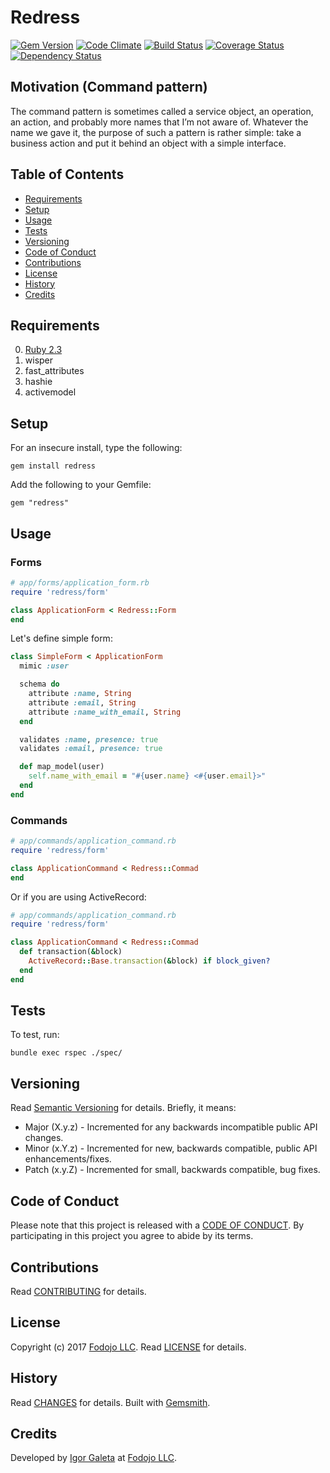 # Redress

[![Gem Version](https://badge.fury.io/rb/redress.svg)](http://badge.fury.io/rb/redress)
[![Code Climate](https://codeclimate.com/github/galetahub/redress/badges/gpa.svg)](https://codeclimate.com/github/galetahub/redress)
[![Build Status](https://semaphoreci.com/api/v1/igor-galeta/redress/branches/master/shields_badge.svg)](https://semaphoreci.com/igor-galeta/redress)
[![Coverage Status](https://coveralls.io/repos/github/galetahub/redress/badge.svg?branch=master)](https://coveralls.io/github/galetahub/redress?branch=master)
[![Dependency Status](https://gemnasium.com/badges/github.com/galetahub/redress.svg)](https://gemnasium.com/github.com/galetahub/redress)

## Motivation (Command pattern)

The command pattern is sometimes called a service object, an operation, an action, and probably more names that I’m not aware of. Whatever the name we gave it, the purpose of such a pattern is rather simple: take a business action and put it behind an object with a simple interface.

<!-- Tocer[start]: Auto-generated, don't remove. -->

## Table of Contents

  - [Requirements](#requirements)
  - [Setup](#setup)
  - [Usage](#usage)
  - [Tests](#tests)
  - [Versioning](#versioning)
  - [Code of Conduct](#code-of-conduct)
  - [Contributions](#contributions)
  - [License](#license)
  - [History](#history)
  - [Credits](#credits)

<!-- Tocer[finish]: Auto-generated, don't remove. -->

## Requirements

0. [Ruby 2.3](https://www.ruby-lang.org)
1. wisper
2. fast_attributes
3. hashie
4. activemodel

## Setup

For an insecure install, type the following:

    gem install redress

Add the following to your Gemfile:

    gem "redress"

## Usage

### Forms

``` ruby
# app/forms/application_form.rb
require 'redress/form'

class ApplicationForm < Redress::Form
end
```

Let's define simple form:

``` ruby
class SimpleForm < ApplicationForm
  mimic :user

  schema do
    attribute :name, String
    attribute :email, String
    attribute :name_with_email, String
  end

  validates :name, presence: true
  validates :email, presence: true

  def map_model(user)
    self.name_with_email = "#{user.name} <#{user.email}>"
  end
end
```

### Commands

``` ruby
# app/commands/application_command.rb
require 'redress/form'

class ApplicationCommand < Redress::Commad
end
```

Or if you are using ActiveRecord:

``` ruby
# app/commands/application_command.rb
require 'redress/form'

class ApplicationCommand < Redress::Commad
  def transaction(&block)
    ActiveRecord::Base.transaction(&block) if block_given?
  end
end
```

## Tests

To test, run:

    bundle exec rspec ./spec/

## Versioning

Read [Semantic Versioning](http://semver.org) for details. Briefly, it means:

- Major (X.y.z) - Incremented for any backwards incompatible public API changes.
- Minor (x.Y.z) - Incremented for new, backwards compatible, public API enhancements/fixes.
- Patch (x.y.Z) - Incremented for small, backwards compatible, bug fixes.

## Code of Conduct

Please note that this project is released with a [CODE OF CONDUCT](CODE_OF_CONDUCT.md). By
participating in this project you agree to abide by its terms.

## Contributions

Read [CONTRIBUTING](CONTRIBUTING.md) for details.

## License

Copyright (c) 2017 [Fodojo LLC](https://www.fodojo.com/).
Read [LICENSE](LICENSE.md) for details.

## History

Read [CHANGES](CHANGES.md) for details.
Built with [Gemsmith](https://github.com/bkuhlmann/gemsmith).

## Credits

Developed by [Igor Galeta](https://www.linkedin.com/in/igor-galeta-585a9730/) at
[Fodojo LLC](https://www.fodojo.com/).
